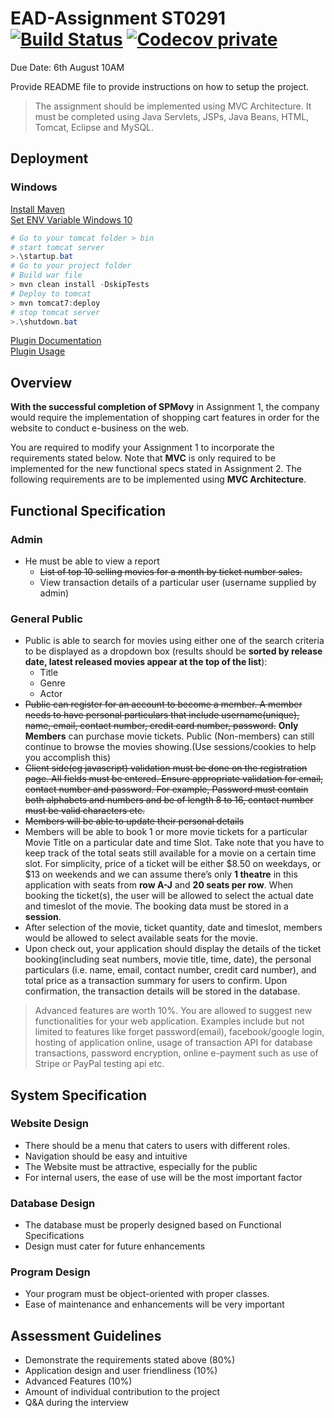# EAD-Assignment ST0291 [![Build Status](https://travis-ci.com/PotatoDrug/EAD-Assignment.svg?token=6u9dQjLz7vCpD1gzxyL5&branch=master)](https://travis-ci.com/PotatoDrug/EAD-Assignment) [![Codecov private](https://img.shields.io/codecov/c/token/kjqDtFyGLg/github/PotatoDrug/EAD-Assignment.svg)](https://codecov.io/gh/PotatoDrug/EAD-Assignment)

Due Date: 6th August 10AM

Provide README file to provide instructions on how to setup the project.

> The assignment should be implemented using MVC Architecture. It must be completed using Java Servlets, JSPs, Java Beans, HTML, Tomcat, Eclipse and MySQL.

## Deployment

### Windows

[Install Maven](https://www.mkyong.com/maven/how-to-install-maven-in-windows/)  
[Set ENV Variable Windows 10](https://superuser.com/questions/949560/how-do-i-set-system-environment-variables-in-windows-10)

```powershell
# Go to your tomcat folder > bin
# start tomcat server
>.\startup.bat
# Go to your project folder
# Build war file
> mvn clean install -DskipTests
# Deploy to tomcat
> mvn tomcat7:deploy
# stop tomcat server
>.\shutdown.bat
```
[Plugin Documentation](http://tomcat.apache.org/maven-plugin-trunk/tomcat7-maven-plugin/plugin-info.html)  
[Plugin Usage](http://tomcat.apache.org/maven-plugin-trunk/tomcat7-maven-plugin/usage.html)

## Overview

**With the successful completion of SPMovy** in Assignment 1, the company would require the implementation of shopping cart features in order for the website to conduct e-business on the web. 

You are required to modify your Assignment 1 to incorporate the requirements stated below.
Note that **MVC** is only required to be implemented for the new functional specs stated in Assignment 2. The following requirements are to be implemented using **MVC Architecture**.

## Functional Specification

### Admin

* He must be able to view a report
  * ~~List of top 10 selling movies for a month by ticket number sales.~~
  * View transaction details of a particular user (username supplied by admin)

### General Public

* Public is able to search for movies using either one of the search criteria to be displayed as a dropdown box (results should be **sorted by release date, latest released movies appear at the top of the list**):
  * Title
  * Genre
  * Actor
* ~~Public can register for an account to become a member. A member needs to have personal particulars that include username(unique), name, email, contact number, credit card number, password.~~ **Only Members** can purchase movie tickets. Public (Non-members) can still continue to browse the movies showing.(Use sessions/cookies to help you accomplish this)
* ~~Client side(eg javascript) validation must be done on the registration page. All fields must be entered. Ensure appropriate validation for email, contact number and password. For example, Password must contain both alphabets and numbers and be of length 8 to 16, contact number must be valid characters etc.~~
* ~~Members will be able to update their personal details~~
* Members will be able to book 1 or more movie tickets for a particular Movie Title on a particular date and time Slot.  Take note that you have to keep track of the total seats still available for a movie on a certain time slot.  For simplicity, price of a ticket will be either $8.50 on weekdays, or $13 on weekends and we can assume there’s only **1 theatre** in this application with seats from **row A-J** and **20 seats per row**. When booking the ticket(s), the user will be allowed to select the actual date and timeslot of the movie. The booking data must be stored in a **session**.
* After selection of the movie, ticket quantity, date and timeslot, members would be allowed to select available seats for the movie.
* Upon check out, your application should display the details of the ticket booking(including seat numbers, movie title, time, date), the personal particulars (i.e. name, email, contact number, credit card number), and total price as a transaction summary for users to confirm. Upon confirmation, the transaction details will be stored in the database. 

> Advanced features are worth 10%. You are allowed to suggest new functionalities for your web application. Examples include but not limited to features like forget password(email), facebook/google login, hosting of application online, usage of transaction API for database transactions, password encryption, online e-payment such as use of Stripe or PayPal testing api etc.

## System Specification

### Website Design

* There should be a menu that caters to users with different roles.
* Navigation should be easy and intuitive
* The Website must be attractive, especially for the public
* For internal users, the ease of use will be the most important factor

### Database Design

* The database must be properly designed based on Functional Specifications
* Design must cater for future enhancements

### Program Design

* Your program must be object-oriented with proper classes.
* Ease of maintenance and enhancements will be very important

## Assessment Guidelines

* Demonstrate the requirements stated above (80%)
* Application design and user friendliness (10%)
* Advanced Features (10%)
* Amount of individual contribution to the project
* Q&A during the interview
